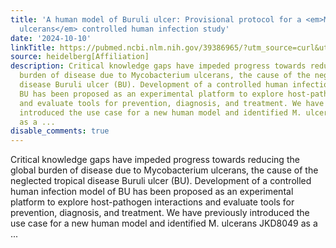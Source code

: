 ```yaml
---
title: 'A human model of Buruli ulcer: Provisional protocol for a <em>Mycobacterium
  ulcerans</em> controlled human infection study'
date: '2024-10-10'
linkTitle: https://pubmed.ncbi.nlm.nih.gov/39386965/?utm_source=curl&utm_medium=rss&utm_campaign=pubmed-2&utm_content=1FakS-2QOkCT8HsMOQP1bCRQ4YzyumYOmxmF0moLsQ3dFB1E9V&fc=20220326224207&ff=20241010184200&v=2.18.0.post9+e462414
source: heidelberg[Affiliation]
description: Critical knowledge gaps have impeded progress towards reducing the global
  burden of disease due to Mycobacterium ulcerans, the cause of the neglected tropical
  disease Buruli ulcer (BU). Development of a controlled human infection model of
  BU has been proposed as an experimental platform to explore host-pathogen interactions
  and evaluate tools for prevention, diagnosis, and treatment. We have previously
  introduced the use case for a new human model and identified M. ulcerans JKD8049
  as a ...
disable_comments: true
---
```

Critical knowledge gaps have impeded progress towards reducing the global burden of disease due to Mycobacterium ulcerans, the cause of the neglected tropical disease Buruli ulcer (BU). Development of a controlled human infection model of BU has been proposed as an experimental platform to explore host-pathogen interactions and evaluate tools for prevention, diagnosis, and treatment. We have previously introduced the use case for a new human model and identified M. ulcerans JKD8049 as a ...